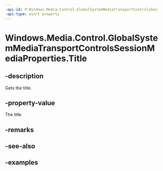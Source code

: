 ```yaml
---
-api-id: P:Windows.Media.Control.GlobalSystemMediaTransportControlsSessionMediaProperties.Title
-api-type: winrt property
---
```


<!-- Property syntax.
public string Title { get; }
-->

# Windows.Media.Control.GlobalSystemMediaTransportControlsSessionMediaProperties.Title

## -description
Gets the title.

## -property-value
The title.

## -remarks

## -see-also

## -examples


